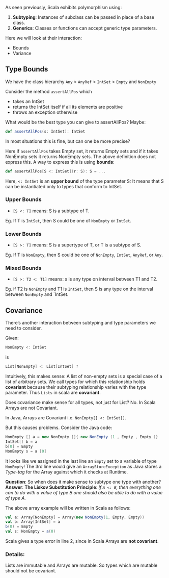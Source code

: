 As seen previously, Scala exhibits polymorphism using: 

1. **Subtyping**:  Instances of subclass can be passed in place of a base class.
2. **Generics**: Classes or functions can accept generic type parameters.

Here we will look at their interaction:

* Bounds
* Variance

## Type Bounds

We have the class hierarchy `Any` > `AnyRef` > `IntSet` > `Empty` and `NonEmpty`

Consider the method `assertAllPos` which

* takes an IntSet
* returns the IntSet itself if all its elements are positive
* throws an exception otherwise

What would be the best type you can give to assertAllPos? Maybe:
```scala
def assertAllPos(s: IntSet): IntSet
```
In most situations this is fine, but can one be more precise?

Here if `assertAllPos` takes Empty set, it returns Empty sets and  if it takes NonEmpty sets it returns NonEmpty sets. The above definition does not express this. A way to express this is using **bounds**:
```scala
def assertAllPos[S <: IntSet](r: S): S = ...
```

Here, `<: IntSet` is an **upper bound** of the type parameter S: It means that S can be instantiated only to types that conform to IntSet. <br/>

### Upper Bounds
* `[S <: T]` means: S is a subtype of T.

Eg. If T is `IntSet`, then S could be one of `NonEmpty` or `IntSet`.

### Lower Bounds
* `[S >: T]` means: S is a supertype of T, or T is a subtype of S.

Eg. If T is `NonEmpty`, then S could be one of `NonEmpty`, `IntSet`, `AnyRef`, or `Any`.

### Mixed Bounds
* `[S >: T2 <: T1]` means: s is any type on interval between T1 and T2.

Eg. if T2 is `NonEmpty` and T1 is `IntSet`, then S is any type on the interval between `NonEmpty` and `IntSet.

## Covariance

There’s another interaction between subtyping and type parameters we need to consider. 

Given:
```scala
NonEmpty <: IntSet
```
is
```scala
List[NonEmpty] <: List[IntSet] ?
```
Intuitively, this makes sense: A list of non-empty sets is a special case of a list of arbitrary sets.
We call types for which this relationship holds **covariant** because their subtyping relationship varies with the type parameter. Thus `Lists` in scala are **covariant**.

Does covariance make sense for all types, not just for List? No. In Scala Arrays are not Covariant.

In Java, Arrays are Covariant i.e. `NonEmpty[] <: IntSet[]`.

But this causes problems. Consider the Java code:
```java
NonEmpty [] a = new NonEmpty []{ new NonEmpty (1 , Empty , Empty )}
IntSet[] b = a
b[0] = Empty
NonEmpty s = a [0]
```
It looks like we assigned in the last line an `Empty` set to a variable of type `NonEmpty`! The 3rd line would give an `ArrayStoreException` as Java stores a _Type-tag_ for the Array against which it checks at Runtime.

**Question**: So when does it make sense to subtype one type with another?
**Answer**: **The Liskov Substitution Principle**: _If `A <: B`, then everything one can to do with a value of
type B one should also be able to do with a value of type A._

The above array example will be written in Scala as follows:
```scala
val a: Array[NonEmpty] = Array(new NonEmpty(1, Empty, Empty))
val b: Array[IntSet] = a
b(0) = Empty
val s: NonEmpty = a(0)
```
Scala gives a type error in line 2, since in Scala Arrays are **not covariant**.

### Details:

Lists are immutable and Arrays are mutable. So types which are mutable should not be covariant.


